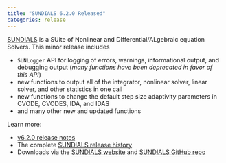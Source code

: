 ```yaml
---
title: "SUNDIALS 6.2.0 Released"
categories: release
---
```


[SUNDIALS](https://github.com/LLNL/sundials) is a SUite of Nonlinear and DIfferential/ALgebraic equation Solvers. This minor release includes

- `SUNLogger` API for logging of errors, warnings, informational output, and debugging output (*many functions have been deprecated in favor of this API*)
- new functions to output all of the integrator, nonlinear solver, linear solver, and other statistics in one call
- new functions to change the default step size adaptivity parameters in CVODE, CVODES, IDA, and IDAS
- and many other new and updated functions

Learn more:

- [v6.2.0 release notes](https://github.com/LLNL/sundials/releases/tag/v6.2.0)
- The complete [SUNDIALS release history](https://computing.llnl.gov/projects/sundials/release-history)
- Downloads via the [SUNDIALS website](https://computing.llnl.gov/projects/sundials) and [SUNDIALS GitHub repo](https://github.com/LLNL/sundials)
